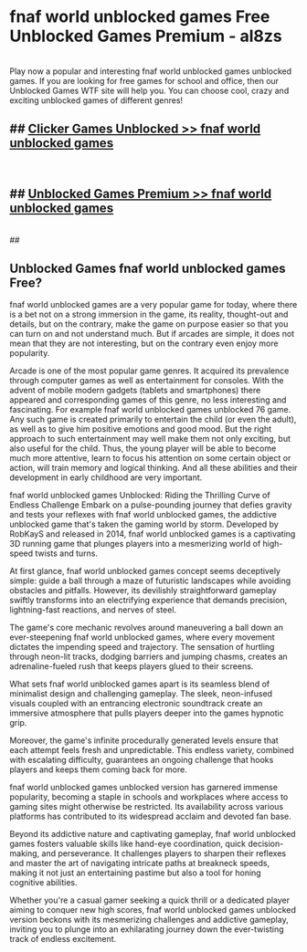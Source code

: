 # fnaf world unblocked games  Free Unblocked Games Premium - al8zs <br>
<br>
Play now a popular and interesting fnaf world unblocked games unblocked games. If you are looking for free games for school and office, then our Unblocked Games WTF site will help you. You can choose cool, crazy and exciting unblocked games of different genres!


## ##  [Clicker Games Unblocked >> fnaf world unblocked games](http://freeplayer.one?title=fnaf_world_unblocked_games&ref=UGames)
  <br>

##  ## [Unblocked Games Premium >> fnaf world unblocked games](http://freeplayer.one?title=fnaf_world_unblocked_games&ref=UGames)
  <br>
  ##



## Unblocked Games fnaf world unblocked games Free?

fnaf world unblocked games are a very popular game for today, where there is a bet not on a strong immersion in the game, its reality, thought-out and details, but on the contrary, make the game on purpose easier so that you can turn on and not understand much. But if arcades are simple, it does not mean that they are not interesting, but on the contrary even enjoy more popularity.

Arcade is one of the most popular game genres. It acquired its prevalence through computer games as well as entertainment for consoles. With the advent of mobile modern gadgets (tablets and smartphones) there appeared and corresponding games of this genre, no less interesting and fascinating. For example fnaf world unblocked games unblocked 76 game. Any such game is created primarily to entertain the child (or even the adult), as well as to give him positive emotions and good mood. But the right approach to such entertainment may well make them not only exciting, but also useful for the child. Thus, the young player will be able to become much more attentive, learn to focus his attention on some certain object or action, will train memory and logical thinking. And all these abilities and their development in early childhood are very important.

fnaf world unblocked games Unblocked: Riding the Thrilling Curve of Endless Challenge
Embark on a pulse-pounding journey that defies gravity and tests your reflexes with fnaf world unblocked games, the addictive unblocked game that's taken the gaming world by storm. Developed by RobKayS and released in 2014, fnaf world unblocked games is a captivating 3D running game that plunges players into a mesmerizing world of high-speed twists and turns.

At first glance, fnaf world unblocked games concept seems deceptively simple: guide a ball through a maze of futuristic landscapes while avoiding obstacles and pitfalls. However, its devilishly straightforward gameplay swiftly transforms into an electrifying experience that demands precision, lightning-fast reactions, and nerves of steel.

The game's core mechanic revolves around maneuvering a ball down an ever-steepening fnaf world unblocked games, where every movement dictates the impending speed and trajectory. The sensation of hurtling through neon-lit tracks, dodging barriers and jumping chasms, creates an adrenaline-fueled rush that keeps players glued to their screens.

What sets fnaf world unblocked games apart is its seamless blend of minimalist design and challenging gameplay. The sleek, neon-infused visuals coupled with an entrancing electronic soundtrack create an immersive atmosphere that pulls players deeper into the games hypnotic grip.

Moreover, the game's infinite procedurally generated levels ensure that each attempt feels fresh and unpredictable. This endless variety, combined with escalating difficulty, guarantees an ongoing challenge that hooks players and keeps them coming back for more.

fnaf world unblocked games unblocked version has garnered immense popularity, becoming a staple in schools and workplaces where access to gaming sites might otherwise be restricted. Its availability across various platforms has contributed to its widespread acclaim and devoted fan base.

Beyond its addictive nature and captivating gameplay, fnaf world unblocked games fosters valuable skills like hand-eye coordination, quick decision-making, and perseverance. It challenges players to sharpen their reflexes and master the art of navigating intricate paths at breakneck speeds, making it not just an entertaining pastime but also a tool for honing cognitive abilities.

Whether you're a casual gamer seeking a quick thrill or a dedicated player aiming to conquer new high scores, fnaf world unblocked games unblocked version beckons with its mesmerizing challenges and addictive gameplay, inviting you to plunge into an exhilarating journey down the ever-twisting track of endless excitement.